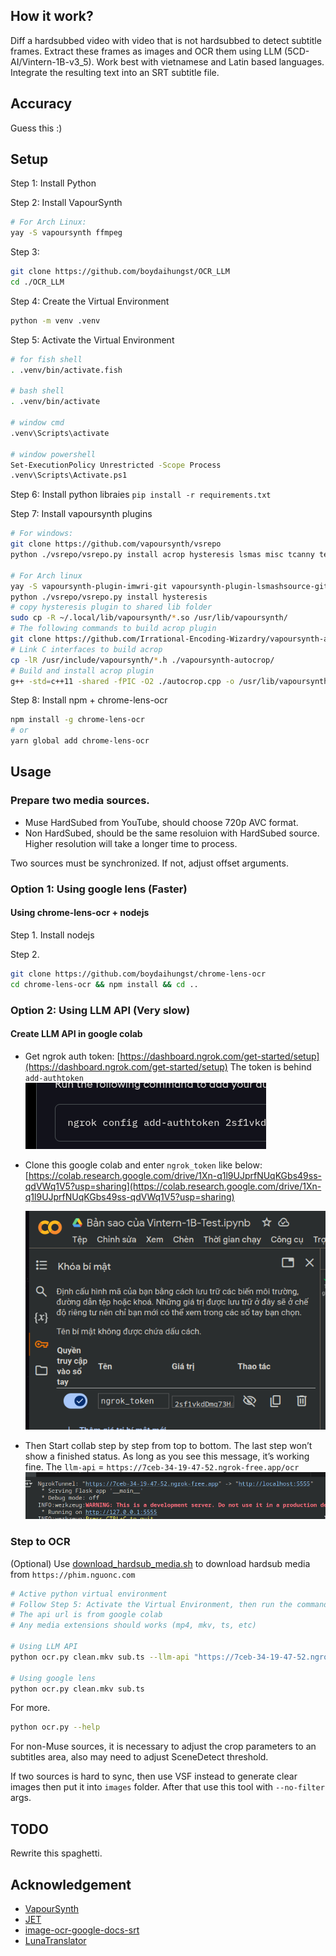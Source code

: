 ## How it work?

Diff a hardsubbed video with video that is not hardsubbed to detect subtitle frames.
Extract these frames as images and OCR them using LLM (5CD-AI/Vintern-1B-v3_5). Work best with vietnamese and Latin based languages.
Integrate the resulting text into an SRT subtitle file.

## Accuracy

Guess this :)

## Setup

Step 1: Install Python

Step 2: Install VapourSynth

```sh
# For Arch Linux:
yay -S vapoursynth ffmpeg
```

Step 3:

```sh
git clone https://github.com/boydaihungst/OCR_LLM
cd ./OCR_LLM
```

Step 4: Create the Virtual Environment

```sh
python -m venv .venv
```

Step 5: Activate the Virtual Environment

```sh
# for fish shell
. .venv/bin/activate.fish

# bash shell
. .venv/bin/activate

# window cmd
.venv\Scripts\activate

# window powershell
Set-ExecutionPolicy Unrestricted -Scope Process
.venv\Scripts\Activate.ps1

```

Step 6: Install python libraies
`pip install -r requirements.txt`

Step 7: Install vapoursynth plugins

```sh
# For windows:
git clone https://github.com/vapoursynth/vsrepo
python ./vsrepo/vsrepo.py install acrop hysteresis lsmas misc tcanny tedgemask resize2 imwri

# For Arch linux
yay -S vapoursynth-plugin-imwri-git vapoursynth-plugin-lsmashsource-git vapoursynth-plugin-misc-git vapoursynth-plugin-resize2-git vapoursynth-plugin-tcanny-git vapoursynth-plugin-tedgemask-git
python ./vsrepo/vsrepo.py install hysteresis
# copy hysteresis plugin to shared lib folder
sudo cp -R ~/.local/lib/vapoursynth/*.so /usr/lib/vapoursynth/
# The following commands to build acrop plugin
git clone https://github.com/Irrational-Encoding-Wizardry/vapoursynth-autocrop
# Link C interfaces to build acrop
cp -lR /usr/include/vapoursynth/*.h ./vapoursynth-autocrop/
# Build and install acrop plugin
g++ -std=c++11 -shared -fPIC -O2 ./autocrop.cpp -o /usr/lib/vapoursynth/libautocrop.so
```

Step 8: Install npm + chrome-lens-ocr

```sh
npm install -g chrome-lens-ocr
# or
yarn global add chrome-lens-ocr
```

## Usage

### Prepare two media sources.

- Muse HardSubed from YouTube, should choose 720p AVC format.
- Non HardSubed, should be the same resoluion with HardSubed source. Higher resolution will take a longer time to process.

Two sources must be synchronized. If not, adjust offset arguments.

### Option 1: Using google lens (Faster)

#### Using chrome-lens-ocr + nodejs

Step 1. Install nodejs

Step 2.

```sh
git clone https://github.com/boydaihungst/chrome-lens-ocr
cd chrome-lens-ocr && npm install && cd ..
```

### Option 2: Using LLM API (Very slow)

#### Create LLM API in google colab

- Get ngrok auth token: [https://dashboard.ngrok.com/get-started/setup](https://dashboard.ngrok.com/get-started/setup)
  The token is behind `add-authtoken`
  ![ngrok token](assets/2025-02-06-19-31-20.png)

- Clone this google colab and enter `ngrok_token` like below:
  [https://colab.research.google.com/drive/1Xn-q1l9UJprfNUqKGbs49ss-qdVWq1V5?usp=sharing](https://colab.research.google.com/drive/1Xn-q1l9UJprfNUqKGbs49ss-qdVWq1V5?usp=sharing)

  ![](assets/2025-02-06-19-32-50.png)

- Then Start collab step by step from top to bottom.
  The last step won’t show a finished status. As long as you see this message, it’s working fine.
  The `llm-api` = `https://7ceb-34-19-47-52.ngrok-free.app/ocr`
  ![](assets/2025-02-06-19-41-00.png)

### Step to OCR

(Optional) Use [download_hardsub_media.sh](./download_hardsub_media.sh) to download hardsub media from `https://phim.nguonc.com`

```sh
# Active python virtual environment
# Follow Step 5: Activate the Virtual Environment, then run the command below to ocr
# The api url is from google colab
# Any media extensions should works (mp4, mkv, ts, etc)

# Using LLM API
python ocr.py clean.mkv sub.ts --llm-api "https://7ceb-34-19-47-52.ngrok-free.app/ocr"

# Using google lens
python ocr.py clean.mkv sub.ts
```

For more.

```sh
python ocr.py --help
```

For non-Muse sources, it is necessary to adjust the crop parameters to an subtitles area, also may need to adjust SceneDetect threshold.

If two sources is hard to sync, then use VSF instead to generate clear images then put it into `images` folder. After that use this tool with `--no-filter` args.

## TODO

Rewrite this spaghetti.

## Acknowledgement

- [VapourSynth](https://www.vapoursynth.com/doc/index.html)
- [JET](https://github.com/Jaded-Encoding-Thaumaturgy)
- [image-ocr-google-docs-srt](https://github.com/Abu3safeer/image-ocr-google-docs-srt)
- [LunaTranslator](https://github.com/HIllya51/LunaTranslator/blob/main/LunaTranslator/LunaTranslator/ocrengines/googlelens.py)
